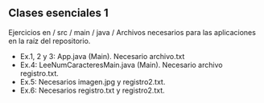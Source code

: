 Clases esenciales 1
-------------------

Ejercicios en / src / main / java /
Archivos necesarios para las aplicaciones en la raíz del repositorio.

- Ex.1, 2 y 3: App.java (Main). Necesario archivo.txt
- Ex.4: LeeNumCaracteresMain.java (Main). Necesario archivo registro.txt.
- Ex.5: Necesarios imagen.jpg y registro2.txt.
- Ex.6: Necesarios registro.txt y registro2.txt.
